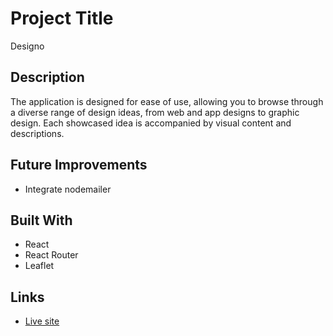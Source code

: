 # Project Title

Designo

## Description

The application is designed for ease of use, allowing you to browse through a diverse range of design ideas, from web and app designs to graphic design. 
Each showcased idea is accompanied by visual content and descriptions.

## Future Improvements

* Integrate nodemailer

## Built With

* React
* React Router
* Leaflet

## Links

* [Live site](https://gellert-designo.netlify.app/)

